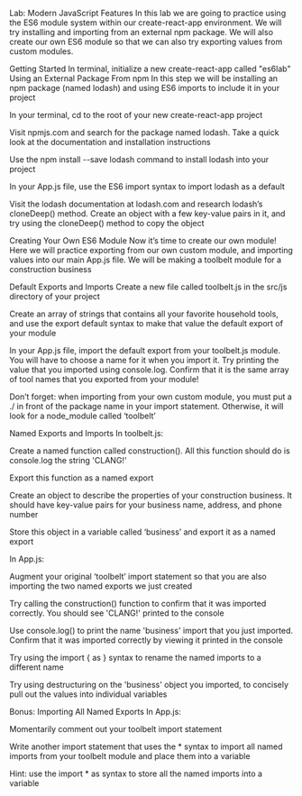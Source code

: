 Lab: Modern JavaScript Features
In this lab we are going to practice using the ES6 module system within our create-react-app environment. We will try installing and importing from an external npm package. We will also create our own ES6 module so that we can also try exporting values from custom modules.

Getting Started
In terminal, initialize a new create-react-app called "es6lab"
Using an External Package From npm
In this step we will be installing an npm package (named lodash) and using ES6 imports to include it in your project

In your terminal, cd to the root of your new create-react-app project

Visit npmjs.com and search for the package named lodash. Take a quick look at the documentation and installation instructions

Use the npm install --save lodash command to install lodash into your project

In your App.js file, use the ES6 import syntax to import lodash as a default

Visit the lodash documentation at lodash.com and research lodash’s cloneDeep() method. Create an object with a few key-value pairs in it, and try using the cloneDeep() method to copy the object

Creating Your Own ES6 Module
Now it’s time to create our own module! Here we will practice exporting from our own custom module, and importing values into our main App.js file. We will be making a toolbelt module for a construction business

Default Exports and Imports
Create a new file called toolbelt.js in the src/js directory of your project

Create an array of strings that contains all your favorite household tools, and use the export default syntax to make that value the default export of your module

In your App.js file, import the default export from your toolbelt.js module. You will have to choose a name for it when you import it. Try printing the value that you imported using console.log. Confirm that it is the same array of tool names that you exported from your module!

Don’t forget: when importing from your own custom module, you must put a ./ in front of the package name in your import statement. Otherwise, it will look for a node_module called ‘toolbelt’

Named Exports and Imports
In toolbelt.js:

Create a named function called construction(). All this function should do is console.log the string 'CLANG!'

Export this function as a named export

Create an object to describe the properties of your construction business. It should have key-value pairs for your business name, address, and phone number

Store this object in a variable called ‘business’ and export it as a named export

In App.js:

Augment your original ‘toolbelt’ import statement so that you are also importing the two named exports we just created

Try calling the construction() function to confirm that it was imported correctly. You should see 'CLANG!' printed to the console

Use console.log() to print the name 'business' import that you just imported. Confirm that it was imported correctly by viewing it printed in the console

Try using the import {<export name> as <new name>} syntax to rename the named imports to a different name

Try using destructuring on the 'business' object you imported, to concisely pull out the values into individual variables

Bonus: Importing All Named Exports
In App.js:

Momentarily comment out your toolbelt import statement

Write another import statement that uses the \* syntax to import all named imports from your toolbelt module and place them into a variable

Hint: use the import \* as <variable name> syntax to store all the named imports into a variable
